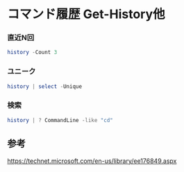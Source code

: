 ﻿# コマンド履歴 Get-History他

### 直近N回

```powershell
history -Count 3
```

### ユニーク

```powershell
history | select -Unique
```

### 検索

```powershell
history | ? CommandLine -like "cd"

```

## 参考
https://technet.microsoft.com/en-us/library/ee176849.aspx
